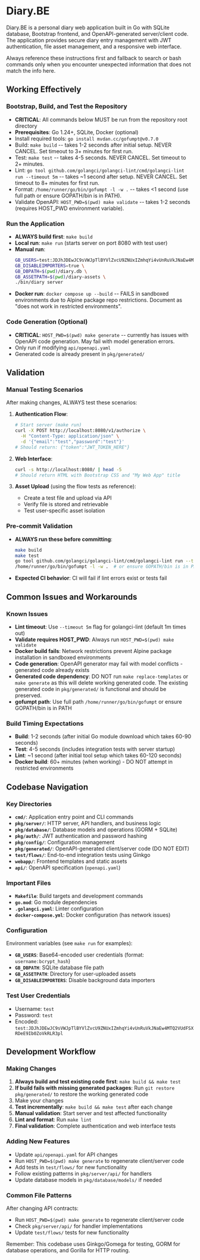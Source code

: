 # Diary.BE
Diary.BE is a personal diary web application built in Go with SQLite database, Bootstrap frontend, and OpenAPI-generated server/client code. The application provides secure diary entry management with JWT authentication, file asset management, and a responsive web interface.

Always reference these instructions first and fallback to search or bash commands only when you encounter unexpected information that does not match the info here.

## Working Effectively

### Bootstrap, Build, and Test the Repository
- **CRITICAL**: All commands below MUST be run from the repository root directory
- **Prerequisites**: Go 1.24+, SQLite, Docker (optional)
- Install required tools: `go install mvdan.cc/gofumpt@v0.7.0`
- Build: `make build` -- takes 1-2 seconds after initial setup. NEVER CANCEL. Set timeout to 3+ minutes for first run.
- Test: `make test` -- takes 4-5 seconds. NEVER CANCEL. Set timeout to 2+ minutes.
- Lint: `go tool github.com/golangci/golangci-lint/cmd/golangci-lint run --timeout 5m` -- takes ~1 second after setup. NEVER CANCEL. Set timeout to 8+ minutes for first run.
- Format: `/home/runner/go/bin/gofumpt -l -w .` -- takes <1 second (use full path or ensure GOPATH/bin is in PATH).
- Validate OpenAPI: `HOST_PWD=$(pwd) make validate` -- takes 1-2 seconds (requires HOST_PWD environment variable).

### Run the Application
- **ALWAYS build first**: `make build`
- **Local run**: `make run` (starts server on port 8080 with test user)
- **Manual run**: 
  ```bash
  GB_USERS=test:JDJhJDEwJC9sVWJpTlBYVlZvcU9ZNUxIZmhqYi4vUnRuVkJNaEw4MTQ2VUdFSXRDeE9Ib0ZoVkRLR3pl \
  GB_DISABLEIMPORTERS=true \
  GB_DBPATH=$(pwd)/diary.db \
  GB_ASSETPATH=$(pwd)/diary-assets \
  ./bin/diary server
  ```
- **Docker run**: `docker compose up --build` -- FAILS in sandboxed environments due to Alpine package repo restrictions. Document as "does not work in restricted environments".

### Code Generation (Optional)
- **CRITICAL**: `HOST_PWD=$(pwd) make generate` -- currently has issues with OpenAPI code generation. May fail with model generation errors.
- Only run if modifying `api/openapi.yaml`
- Generated code is already present in `pkg/generated/`

## Validation

### Manual Testing Scenarios
After making changes, ALWAYS test these scenarios:

1. **Authentication Flow**:
   ```bash
   # Start server (make run)
   curl -X POST http://localhost:8080/v1/authorize \
     -H "Content-Type: application/json" \
     -d '{"email":"test","password":"test"}' 
   # Should return: {"token":"JWT_TOKEN_HERE"}
   ```

2. **Web Interface**:
   ```bash
   curl -s http://localhost:8080/ | head -5
   # Should return HTML with Bootstrap CSS and "My Web App" title
   ```

3. **Asset Upload** (using the flow tests as reference):
   - Create a test file and upload via API
   - Verify file is stored and retrievable
   - Test user-specific asset isolation

### Pre-commit Validation
- **ALWAYS run these before committing**:
  ```bash
  make build
  make test  
  go tool github.com/golangci/golangci-lint/cmd/golangci-lint run --timeout 5m
  /home/runner/go/bin/gofumpt -l -w .  # or ensure GOPATH/bin is in PATH
  ```
- **Expected CI behavior**: CI will fail if lint errors exist or tests fail

## Common Issues and Workarounds

### Known Issues
- **Lint timeout**: Use `--timeout 5m` flag for golangci-lint (default 1m times out)
- **Validate requires HOST_PWD**: Always run `HOST_PWD=$(pwd) make validate`
- **Docker build fails**: Network restrictions prevent Alpine package installation in sandboxed environments
- **Code generation**: OpenAPI generator may fail with model conflicts - generated code already exists
- **Generated code dependency**: DO NOT run `make replace-templates` or `make generate` as this will delete working generated code. The existing generated code in `pkg/generated/` is functional and should be preserved.
- **gofumpt path**: Use full path `/home/runner/go/bin/gofumpt` or ensure GOPATH/bin is in PATH

### Build Timing Expectations
- **Build**: 1-2 seconds (after initial Go module download which takes 60-90 seconds)
- **Test**: 4-5 seconds (includes integration tests with server startup)
- **Lint**: ~1 second (after initial tool setup which takes 60-120 seconds)
- **Docker build**: 60+ minutes (when working) - DO NOT attempt in restricted environments

## Codebase Navigation

### Key Directories
- **`cmd/`**: Application entry point and CLI commands
- **`pkg/server/`**: HTTP server, API handlers, and business logic
- **`pkg/database/`**: Database models and operations (GORM + SQLite)
- **`pkg/auth/`**: JWT authentication and password hashing
- **`pkg/config/`**: Configuration management
- **`pkg/generated/`**: OpenAPI-generated client/server code (DO NOT EDIT)
- **`test/flows/`**: End-to-end integration tests using Ginkgo
- **`webapp/`**: Frontend templates and static assets
- **`api/`**: OpenAPI specification (`openapi.yaml`)

### Important Files
- **`Makefile`**: Build targets and development commands
- **`go.mod`**: Go module dependencies
- **`.golangci.yaml`**: Linter configuration
- **`docker-compose.yml`**: Docker configuration (has network issues)

### Configuration
Environment variables (see `make run` for examples):
- **`GB_USERS`**: Base64-encoded user credentials (format: `username:bcrypt_hash`)
- **`GB_DBPATH`**: SQLite database file path
- **`GB_ASSETPATH`**: Directory for user-uploaded assets
- **`GB_DISABLEIMPORTERS`**: Disable background data importers

### Test User Credentials
- Username: `test`
- Password: `test`
- Encoded: `test:JDJhJDEwJC9sVWJpTlBYVlZvcU9ZNUxIZmhqYi4vUnRuVkJNaEw4MTQ2VUdFSXRDeE9Ib0ZoVkRLR3pl`

## Development Workflow

### Making Changes
1. **Always build and test existing code first**: `make build && make test`
2. **If build fails with missing generated packages**: Run `git restore pkg/generated/` to restore the working generated code
3. Make your changes
4. **Test incrementally**: `make build && make test` after each change
5. **Manual validation**: Start server and test affected functionality
6. **Lint and format**: Run `make lint`
7. **Final validation**: Complete authentication and web interface tests

### Adding New Features
- Update `api/openapi.yaml` for API changes
- Run `HOST_PWD=$(pwd) make generate` to regenerate client/server code
- Add tests in `test/flows/` for new functionality
- Follow existing patterns in `pkg/server/api/` for handlers
- Update database models in `pkg/database/models/` if needed

### Common File Patterns
After changing API contracts:
- Run `HOST_PWD=$(pwd) make generate` to regenerate client/server code
- Check `pkg/server/api/` for handler implementations
- Update `test/flows/` tests for new functionality

Remember: This codebase uses Ginkgo/Gomega for testing, GORM for database operations, and Gorilla for HTTP routing.